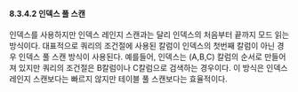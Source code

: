 #### 8.3.4.2 인덱스 풀 스캔

인덱스를 사용하지만 인덱스 레인지 스캔과는 달리 인덱스의 처음부터 끝까지 모드 읽는 방식이다. 대표적으로 쿼리의 조건절에 사용된 칼럼이 인덱스의 첫번째 칼럼이 아닌 경우 인덱스 풀 스캔 방식이 사용된다. 예를들어, 인덱스는 (A,B,C) 칼럼의 순서로 만들어져 있지만 쿼리의 조건절은 B칼럼이나 C칼럼으로 검색하는 경우이다. 이 방식은 인덱스 레인지 스캔보다는 빠르지 않지만 테이블 풀 스캔보다는 효율적이다.